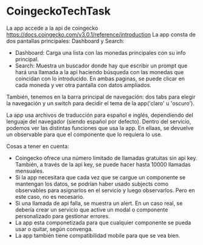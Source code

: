 # CoingeckoTechTask

La app accede a la api de coingecko https://docs.coingecko.com/v3.0.1/reference/introduction
La app consta de dos pantallas principales: Dashboard y Search:
 - Dashboard: Carga una lista con las monedas principales con su info principal.
 - Search: Muestra un buscador donde hay que escribir un prompt que hará una llamada a la api haciendo búsqueda con las monedas que coincidan con lo introducido.
En ambas paginas, se puede clicar en cada moneda y ver otra pantalla con datos ampliados.

También, tenemos en la barra principal de navegación: dos tabs para elegir la navegación y un switch para decidir el tema de la app('claro' u 'oscuro').

La app usa archivos de traducción para español e inglés, dependiendo del lenguaje del navegador (siendo español por defecto).
Dentro del servicio, podemos ver las distintas funciones que usa la app. En ellaas, se devuelve un observable para que el componente que lo requiera lo use.

Cosas a tener en cuenta:
 - Coingecko ofrece una número limitado de llamadas gratuitas sin api key. También, a través de la api key, se puede hacer hasta 10000 llamadas mensuales.
 - Si la app necesitara que cada vez que se cargue un componente se mantengan los datos, se podrían haber usado subjects como observables para asignarlos en el servicio y luego observarlos. Pero en este caso, no es necesario.
 - Si una llamada de api falla, se muestra un alert. En un caso real, se debería crear un servicio que active un modal o componente personalizado para gestionar errores.
 - La app esta componetizada para que cualquier componente se pueda usar o quitar, según convenga.
 - La app también tiene compatibilidad mobile para que se vea bien.

